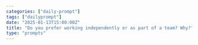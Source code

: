 ```yaml
---
categories: ["daily-prompt"]
tags: ["dailyprompt"]
date: "2025-01-13T15:00:00Z"
title: "Do you prefer working independently or as part of a team? Why?"
type: "prompts"
---
```


